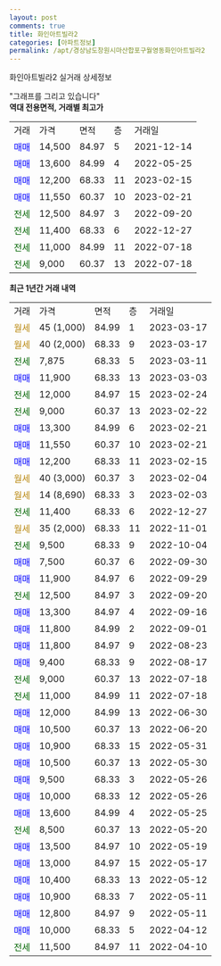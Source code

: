 ```yaml
---
layout: post
comments: true
title: 화인아트빌라2
categories: [아파트정보]
permalink: /apt/경상남도창원시마산합포구월영동화인아트빌라2
---
```


화인아트빌라2 실거래 상세정보

<script type="text/javascript">
  google.charts.load('current', {'packages':['line', 'corechart']});
  google.charts.setOnLoadCallback(drawChart);

  function drawChart() {
    var data = new google.visualization.DataTable();
    data.addColumn('date', '거래일');
    data.addColumn('number', "매매");
    data.addColumn('number', "전세");
    data.addColumn('number', "전매");

    data.addRows([[new Date(Date.parse("2023-03-17")), null, null, null], [new Date(Date.parse("2023-03-17")), null, null, null], [new Date(Date.parse("2023-03-11")), null, 7875, null], [new Date(Date.parse("2023-03-03")), 11900, null, null], [new Date(Date.parse("2023-02-24")), null, 12000, null], [new Date(Date.parse("2023-02-22")), null, 9000, null], [new Date(Date.parse("2023-02-21")), 13300, null, null], [new Date(Date.parse("2023-02-21")), 11550, null, null], [new Date(Date.parse("2023-02-15")), 12200, null, null], [new Date(Date.parse("2023-02-04")), null, null, null], [new Date(Date.parse("2023-02-03")), null, null, null], [new Date(Date.parse("2022-12-27")), null, 11400, null], [new Date(Date.parse("2022-11-01")), null, null, null], [new Date(Date.parse("2022-10-04")), null, 9500, null], [new Date(Date.parse("2022-09-30")), 7500, null, null], [new Date(Date.parse("2022-09-29")), 11900, null, null], [new Date(Date.parse("2022-09-20")), null, 12500, null], [new Date(Date.parse("2022-09-16")), 13300, null, null], [new Date(Date.parse("2022-09-01")), 11800, null, null], [new Date(Date.parse("2022-08-23")), 11800, null, null], [new Date(Date.parse("2022-08-17")), 9400, null, null], [new Date(Date.parse("2022-07-18")), null, 9000, null], [new Date(Date.parse("2022-07-18")), null, 11000, null], [new Date(Date.parse("2022-06-30")), 12000, null, null], [new Date(Date.parse("2022-06-20")), 10500, null, null], [new Date(Date.parse("2022-05-31")), 10900, null, null], [new Date(Date.parse("2022-05-30")), 10500, null, null], [new Date(Date.parse("2022-05-26")), 9500, null, null], [new Date(Date.parse("2022-05-26")), 10000, null, null], [new Date(Date.parse("2022-05-25")), 13600, null, null], [new Date(Date.parse("2022-05-20")), null, 8500, null], [new Date(Date.parse("2022-05-19")), 13500, null, null], [new Date(Date.parse("2022-05-17")), 13000, null, null], [new Date(Date.parse("2022-05-12")), 10400, null, null], [new Date(Date.parse("2022-05-11")), 10900, null, null], [new Date(Date.parse("2022-05-11")), 12800, null, null], [new Date(Date.parse("2022-04-12")), 10000, null, null], [new Date(Date.parse("2022-04-10")), null, 11500, null]]);

    var options = {
      hAxis: {
        format: 'yyyy/MM/dd'
      },    
      lineWidth: 0,
      pointsVisible: true,    
      title: '최근 1년간 유형별 실거래가 분포',
      legend: { position: 'bottom' }
    };

    var formatter = new google.visualization.NumberFormat({pattern:'###,###'} );
    formatter.format(data, 1);
    formatter.format(data, 2);
    
    setTimeout(function() {
        var chart = new google.visualization.LineChart(document.getElementById('columnchart_material'));
        chart.draw(data, (options));
        document.getElementById('loading').style.display = 'none';
    }, 200);
  }
</script>


<div id="loading" style="z-index:20; display: block; margin-left: 0px">"그래프를 그리고 있습니다"</div>
<div id="columnchart_material" style="width: 95%; margin-left: 0px; display: block"></div>
<!-- contents start -->
<b>역대 전용면적, 거래별 최고가</b>
<table class="sortable">
    <tr>
      <td>거래</td>
      <td>가격</td>
      <td>면적</td>
      <td>층</td>
      <td>거래일</td>
    </tr>
        <tr>
          <td><a style="color: blue">매매</a></td>
          <td>14,500</td>
          <td>84.97</td>
          <td>5</td>
          <td>2021-12-14</td>
        </tr>            <tr>
          <td><a style="color: blue">매매</a></td>
          <td>13,600</td>
          <td>84.99</td>
          <td>4</td>
          <td>2022-05-25</td>
        </tr>            <tr>
          <td><a style="color: blue">매매</a></td>
          <td>12,200</td>
          <td>68.33</td>
          <td>11</td>
          <td>2023-02-15</td>
        </tr>            <tr>
          <td><a style="color: blue">매매</a></td>
          <td>11,550</td>
          <td>60.37</td>
          <td>10</td>
          <td>2023-02-21</td>
        </tr>        
        <tr>
              <td><a style="color: darkgreen">전세</a></td>
              <td>12,500</td>
              <td>84.97</td>
              <td>3</td>
              <td>2022-09-20</td>
            </tr>            <tr>
              <td><a style="color: darkgreen">전세</a></td>
              <td>11,400</td>
              <td>68.33</td>
              <td>6</td>
              <td>2022-12-27</td>
            </tr>            <tr>
              <td><a style="color: darkgreen">전세</a></td>
              <td>11,000</td>
              <td>84.99</td>
              <td>11</td>
              <td>2022-07-18</td>
            </tr>            <tr>
              <td><a style="color: darkgreen">전세</a></td>
              <td>9,000</td>
              <td>60.37</td>
              <td>13</td>
              <td>2022-07-18</td>
            </tr>        
    
</table>

<b>최근 1년간 거래 내역</b>

<table class="sortable">
    <tr>
      <td>거래</td>
      <td>가격</td>
      <td>면적</td>
      <td>층</td>
      <td>거래일</td>
    </tr>
    <tr>
      <td><a style="color: darkgoldenrod">월세</a></td>
      <td>45 (1,000)</td>
      <td>84.99</td>
      <td>1</td>
      <td>2023-03-17</td>
    </tr>          <tr>
      <td><a style="color: darkgoldenrod">월세</a></td>
      <td>40 (2,000)</td>
      <td>68.33</td>
      <td>9</td>
      <td>2023-03-17</td>
    </tr>          <tr>
      <td><a style="color: darkgreen">전세</a></td>
      <td>7,875</td>
      <td>68.33</td>
      <td>5</td>
      <td>2023-03-11</td>
    </tr>          <tr>
      <td><a style="color: blue">매매</a></td>
      <td>11,900</td>
      <td>68.33</td>
      <td>13</td>
      <td>2023-03-03</td>
    </tr>          <tr>
      <td><a style="color: darkgreen">전세</a></td>
      <td>12,000</td>
      <td>84.97</td>
      <td>15</td>
      <td>2023-02-24</td>
    </tr>          <tr>
      <td><a style="color: darkgreen">전세</a></td>
      <td>9,000</td>
      <td>60.37</td>
      <td>13</td>
      <td>2023-02-22</td>
    </tr>          <tr>
      <td><a style="color: blue">매매</a></td>
      <td>13,300</td>
      <td>84.99</td>
      <td>6</td>
      <td>2023-02-21</td>
    </tr>          <tr>
      <td><a style="color: blue">매매</a></td>
      <td>11,550</td>
      <td>60.37</td>
      <td>10</td>
      <td>2023-02-21</td>
    </tr>          <tr>
      <td><a style="color: blue">매매</a></td>
      <td>12,200</td>
      <td>68.33</td>
      <td>11</td>
      <td>2023-02-15</td>
    </tr>          <tr>
      <td><a style="color: darkgoldenrod">월세</a></td>
      <td>40 (3,000)</td>
      <td>60.37</td>
      <td>3</td>
      <td>2023-02-04</td>
    </tr>          <tr>
      <td><a style="color: darkgoldenrod">월세</a></td>
      <td>14 (8,690)</td>
      <td>68.33</td>
      <td>3</td>
      <td>2023-02-03</td>
    </tr>          <tr>
      <td><a style="color: darkgreen">전세</a></td>
      <td>11,400</td>
      <td>68.33</td>
      <td>6</td>
      <td>2022-12-27</td>
    </tr>          <tr>
      <td><a style="color: darkgoldenrod">월세</a></td>
      <td>35 (2,000)</td>
      <td>68.33</td>
      <td>11</td>
      <td>2022-11-01</td>
    </tr>          <tr>
      <td><a style="color: darkgreen">전세</a></td>
      <td>9,500</td>
      <td>68.33</td>
      <td>9</td>
      <td>2022-10-04</td>
    </tr>          <tr>
      <td><a style="color: blue">매매</a></td>
      <td>7,500</td>
      <td>60.37</td>
      <td>6</td>
      <td>2022-09-30</td>
    </tr>          <tr>
      <td><a style="color: blue">매매</a></td>
      <td>11,900</td>
      <td>84.97</td>
      <td>6</td>
      <td>2022-09-29</td>
    </tr>          <tr>
      <td><a style="color: darkgreen">전세</a></td>
      <td>12,500</td>
      <td>84.97</td>
      <td>3</td>
      <td>2022-09-20</td>
    </tr>          <tr>
      <td><a style="color: blue">매매</a></td>
      <td>13,300</td>
      <td>84.97</td>
      <td>4</td>
      <td>2022-09-16</td>
    </tr>          <tr>
      <td><a style="color: blue">매매</a></td>
      <td>11,800</td>
      <td>84.99</td>
      <td>2</td>
      <td>2022-09-01</td>
    </tr>          <tr>
      <td><a style="color: blue">매매</a></td>
      <td>11,800</td>
      <td>84.97</td>
      <td>9</td>
      <td>2022-08-23</td>
    </tr>          <tr>
      <td><a style="color: blue">매매</a></td>
      <td>9,400</td>
      <td>68.33</td>
      <td>9</td>
      <td>2022-08-17</td>
    </tr>          <tr>
      <td><a style="color: darkgreen">전세</a></td>
      <td>9,000</td>
      <td>60.37</td>
      <td>13</td>
      <td>2022-07-18</td>
    </tr>          <tr>
      <td><a style="color: darkgreen">전세</a></td>
      <td>11,000</td>
      <td>84.99</td>
      <td>11</td>
      <td>2022-07-18</td>
    </tr>          <tr>
      <td><a style="color: blue">매매</a></td>
      <td>12,000</td>
      <td>84.99</td>
      <td>13</td>
      <td>2022-06-30</td>
    </tr>          <tr>
      <td><a style="color: blue">매매</a></td>
      <td>10,500</td>
      <td>60.37</td>
      <td>13</td>
      <td>2022-06-20</td>
    </tr>          <tr>
      <td><a style="color: blue">매매</a></td>
      <td>10,900</td>
      <td>68.33</td>
      <td>15</td>
      <td>2022-05-31</td>
    </tr>          <tr>
      <td><a style="color: blue">매매</a></td>
      <td>10,500</td>
      <td>60.37</td>
      <td>13</td>
      <td>2022-05-30</td>
    </tr>          <tr>
      <td><a style="color: blue">매매</a></td>
      <td>9,500</td>
      <td>68.33</td>
      <td>3</td>
      <td>2022-05-26</td>
    </tr>          <tr>
      <td><a style="color: blue">매매</a></td>
      <td>10,000</td>
      <td>68.33</td>
      <td>12</td>
      <td>2022-05-26</td>
    </tr>          <tr>
      <td><a style="color: blue">매매</a></td>
      <td>13,600</td>
      <td>84.99</td>
      <td>4</td>
      <td>2022-05-25</td>
    </tr>          <tr>
      <td><a style="color: darkgreen">전세</a></td>
      <td>8,500</td>
      <td>60.37</td>
      <td>13</td>
      <td>2022-05-20</td>
    </tr>          <tr>
      <td><a style="color: blue">매매</a></td>
      <td>13,500</td>
      <td>84.97</td>
      <td>10</td>
      <td>2022-05-19</td>
    </tr>          <tr>
      <td><a style="color: blue">매매</a></td>
      <td>13,000</td>
      <td>84.97</td>
      <td>15</td>
      <td>2022-05-17</td>
    </tr>          <tr>
      <td><a style="color: blue">매매</a></td>
      <td>10,400</td>
      <td>68.33</td>
      <td>13</td>
      <td>2022-05-12</td>
    </tr>          <tr>
      <td><a style="color: blue">매매</a></td>
      <td>10,900</td>
      <td>68.33</td>
      <td>7</td>
      <td>2022-05-11</td>
    </tr>          <tr>
      <td><a style="color: blue">매매</a></td>
      <td>12,800</td>
      <td>84.97</td>
      <td>9</td>
      <td>2022-05-11</td>
    </tr>          <tr>
      <td><a style="color: blue">매매</a></td>
      <td>10,000</td>
      <td>68.33</td>
      <td>5</td>
      <td>2022-04-12</td>
    </tr>          <tr>
      <td><a style="color: darkgreen">전세</a></td>
      <td>11,500</td>
      <td>84.97</td>
      <td>11</td>
      <td>2022-04-10</td>
    </tr>      </table>
<!-- contents end -->    

